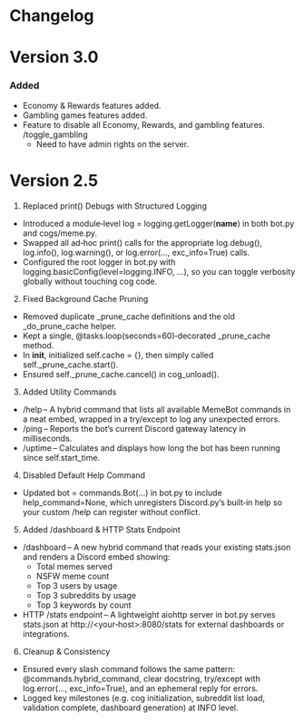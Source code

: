 # Changelog

# Version 3.0 #

### Added ### 
- Economy & Rewards features added.
- Gambling games features added.
- Feature to disable all Economy, Rewards, and gambling features. /toggle_gambling
	- Need to have admin rights on the server.

# Version 2.5 #

1. Replaced print() Debugs with Structured Logging
- Introduced a module‑level log = logging.getLogger(__name__) in both bot.py and cogs/meme.py.
- Swapped all ad‑hoc print() calls for the appropriate log.debug(), log.info(), log.warning(), or log.error(..., exc_info=True) calls.
- Configured the root logger in bot.py with logging.basicConfig(level=logging.INFO, …), so you can toggle verbosity globally without touching cog code.

2. Fixed Background Cache Pruning
- Removed duplicate _prune_cache definitions and the old _do_prune_cache helper.
- Kept a single, @tasks.loop(seconds=60)‑decorated _prune_cache method.
- In __init__, initialized self.cache = {}, then simply called self._prune_cache.start().
- Ensured self._prune_cache.cancel() in cog_unload().

3. Added Utility Commands
- /help – A hybrid command that lists all available MemeBot commands in a neat embed, wrapped in a try/except to log any unexpected errors.
- /ping – Reports the bot’s current Discord gateway latency in milliseconds.
- /uptime – Calculates and displays how long the bot has been running since self.start_time.

4. Disabled Default Help Command
- Updated bot = commands.Bot(...) in bot.py to include help_command=None, which unregisters Discord.py’s built‑in help so your custom /help can register without conflict.

5. Added /dashboard & HTTP Stats Endpoint
- /dashboard – A new hybrid command that reads your existing stats.json and renders a Discord embed showing:
	- Total memes served
	- NSFW meme count
	- Top 3 users by usage
	- Top 3 subreddits by usage
	- Top 3 keywords by count
- HTTP /stats endpoint – A lightweight aiohttp server in bot.py serves stats.json at http://<your‑host>:8080/stats for external dashboards or integrations.

6. Cleanup & Consistency
- Ensured every slash command follows the same pattern: @commands.hybrid_command, clear docstring, try/except with log.error(..., exc_info=True), and an ephemeral reply for errors.
- Logged key milestones (e.g. cog initialization, subreddit list load, validation complete, dashboard generation) at INFO level.

